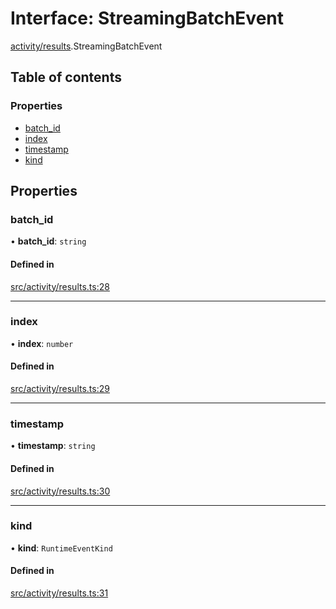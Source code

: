 # Interface: StreamingBatchEvent

[activity/results](../modules/activity_results).StreamingBatchEvent

## Table of contents

### Properties

- [batch\_id](activity_results.StreamingBatchEvent#batch_id)
- [index](activity_results.StreamingBatchEvent#index)
- [timestamp](activity_results.StreamingBatchEvent#timestamp)
- [kind](activity_results.StreamingBatchEvent#kind)

## Properties

### batch\_id

• **batch\_id**: `string`

#### Defined in

[src/activity/results.ts:28](https://github.com/golemfactory/yajsapi/blob/7987f19/src/activity/results.ts#L28)

___

### index

• **index**: `number`

#### Defined in

[src/activity/results.ts:29](https://github.com/golemfactory/yajsapi/blob/7987f19/src/activity/results.ts#L29)

___

### timestamp

• **timestamp**: `string`

#### Defined in

[src/activity/results.ts:30](https://github.com/golemfactory/yajsapi/blob/7987f19/src/activity/results.ts#L30)

___

### kind

• **kind**: `RuntimeEventKind`

#### Defined in

[src/activity/results.ts:31](https://github.com/golemfactory/yajsapi/blob/7987f19/src/activity/results.ts#L31)
